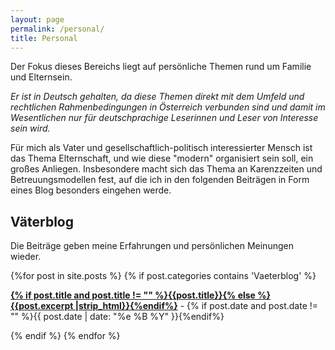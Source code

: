 ```yaml
---
layout: page
permalink: /personal/
title: Personal
---
```


Der Fokus dieses Bereichs liegt auf persönliche Themen rund um Familie und Elternsein.

_Er ist in Deutsch gehalten, da diese Themen  direkt mit dem Umfeld und rechtlichen Rahmenbedingungen in Österreich verbunden sind und damit im Wesentlichen nur für deutschprachige Leserinnen und Leser von Interesse sein wird._ 


Für mich als Vater und gesellschaftlich-politisch interessierter Mensch ist das Thema Elternschaft, und wie diese "modern" organisiert sein soll, ein großes Anliegen. Insbesondere macht sich das Thema an Karenzzeiten und Betreuungsmodellen fest, auf die ich in den folgenden Beiträgen in Form eines Blog besonders eingehen werde.

## Väterblog

Die Beiträge geben meine Erfahrungen und persönlichen Meinungen wieder.


<div id="archives">
  <section id="archive">
      {%for post in site.posts %}
	  {% if post.categories contains 'Vaeterblog' %}
      <p><b><a href="{{ site.baseurl }}{{ post.url }}">{% if post.title and post.title != "" %}{{post.title}}{% else %}{{post.excerpt |strip_html}}{%endif%}</a></b> - {% if post.date and post.date != "" %}{{ post.date | date: "%e %B %Y" }}{%endif%}</p>
      {% endif %}
	  {% endfor %}
  </section>
</div>